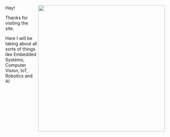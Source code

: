 <img align="right" src="http://www.harshmittal.tech/assets/img/about_prf.JPG" width=400>
Hey!

Thanks for visiting the site.

Here I will be taking about all sorts of things like Embedded Systems, Computer Vision, IoT, Robotics and AI
